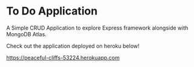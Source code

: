 # To Do Application

A Simple CRUD Application to explore Express framework alongside with MongoDB Atlas.

Check out the application deployed on heroku below!

https://peaceful-cliffs-53224.herokuapp.com
